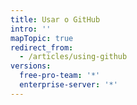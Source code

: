 ```yaml
---
title: Usar o GitHub
intro: ''
mapTopic: true
redirect_from:
  - /articles/using-github
versions:
  free-pro-team: '*'
  enterprise-server: '*'
---
```


